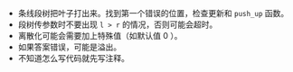 - 条线段树把叶子打出来。找到第一个错误的位置，检查更新和 `push_up` 函数。
- 段树传参数时不要出现 `l > r` 的情况，否则可能会超时。
- 离散化可能会需要加上特殊值（如默认值 0 ）。
- 如果答案错误，可能是溢出。
- 不知道怎么写代码就先写注释。